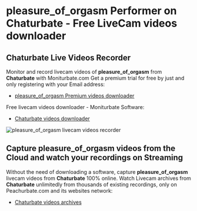 # pleasure_of_orgasm Performer on Chaturbate - Free LiveCam videos downloader

## Chaturbate Live Videos Recorder

Monitor and record livecam videos of **pleasure_of_orgasm** from **Chaturbate** with Moniturbate.com
Get a premium trial for free by just and only registering with your Email address:
* [pleasure_of_orgasm Premium videos downloader](https://moniturbate.com/request-demo-licence-key.html)

Free livecam videos downloader - Moniturbate Software:
* [Chaturbate videos downloader](https://moniturbate.com/moniturbate-download-software.html)

![pleasure_of_orgasm livecam videos recorder](https://peachurnet.com/templates/moniturbate-software.png)


## Capture pleasure_of_orgasm videos from the Cloud and watch your recordings on Streaming

Without the need of downloading a software, capture **pleasure_of_orgasm** livecam videos from **Chaturbate** 100% online.
Watch Livecam archives from **Chaturbate** unlimitedly from thousands of existing recordings, only on Peachurbate.com and its websites network:
* [Chaturbate videos archives](https://peachurnet.com/)